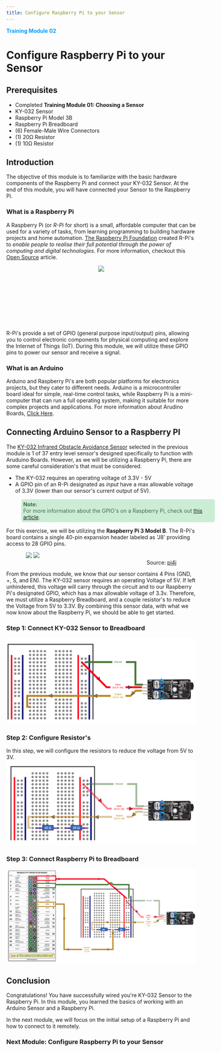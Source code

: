 ```yaml
---
title: Configure Raspberry Pi to your Sensor
---
```


<div style="color:#039dfc;font-weight:bold" >Training Module 02</div>

# Configure Raspberry Pi to your Sensor
## Prerequisites
- Completed <b>Training Module 01: Choosing a Sensor</b>
- KY-032 Sensor
- Raspberry Pi Model 3B
- Raspberry Pi Breadboard
- (6) Female-Male Wire Connectors
- (1) 20Ω Resistor
- (1) 10Ω Resistor

## Introduction
The objective of this module is to familiarize with the basic hardware components of the Raspberry Pi and connect your KY-032 Sensor. At the end of this module, you will have connected your Sensor to the Raspberry Pi. 

### What is a Raspberry Pi
A Raspberry Pi (or <em>R-Pi</em> for short) is a small, affordable computer that can be used for a variety of tasks, from learning programming to building hardware projects and home automation. <a href='https://www.raspberrypi.org/about/'>The Raspberry Pi Foundation</a> created R-Pi's to <em>enable people to realise their full potential through the power of computing and digital technologies</em>. For more information, checkout this <a href="https://opensource.com/resources/raspberry-pi">Open Source</a> article.
<div style="width:100%;justify-content:center; display:flex; height:150px;margin-bottom:20px" >
    <img src="https://opensource.com/sites/default/files/uploads/raspberry-pi-3bplus-1.jpg"/>
</div>

R-Pi's provide a set of GPIO (general purpose input/output) pins, allowing you to control electronic components for physical computing and explore the Internet of Things (IoT). During this module, we will utilize these GPIO pins to power our sensor and receive a signal.

### What is an Arduino 
Arduino and Raspberry Pi's are both popular platforms for electronics projects, but they cater to different needs. Arduino is a microcontroller board ideal for simple, real-time control tasks, while Raspberry Pi is a mini-computer that can run a full operating system, making it suitable for more complex projects and applications. For more information about Arudino Boards, <a href="https://www.arduino.cc/en/Guide/Introduction/">Click Here</a>. 

## Connecting Arduino Sensor to a Raspberry PI
The <a href="https://arduinomodules.info/ky-032-infrared-obstacle-avoidance-sensor-module/">KY-032 Infrared Obstacle Avoidance Sensor</a> selected in the previous module is 1 of 37 entry level sensor's designed specifically to function with Aruduino Boards. However, as we will be utilizing a Raspberry Pi, there are some careful consideration's that must be considered. 

- The KY-032 requires an operating voltage of 3.3V - 5V
- A GPIO pin of an R-Pi designated as <em>input</em> have a max allowable voltage of 3.3V (lower than our sensor's current output of 5V).

<div style="width:100%;background-color:#ccedd5;padding:5px;border-radius:5px;color:#40694b;margin-left:40px;margin-bottom:10px" >
   <div style="font-weight:bold">Note:</div>
   <div>For more information about the GPIO's on a Raspberry Pi, check out <a href="https://www.futurelearn.com/info/courses/robotics-with-raspberry-pi/0/steps/75878">this article</a>.</div>
</div>

For this exercise, we will be utilizing the <b>Raspberry Pi 3 Model B</b>. The R-Pi's board contains a single 40-pin expansion header labeled as 'J8' providing access to 28 GPIO pins.

<div style="width:100%;display:flex;justify-content:center;margin-bottom:30px">
    <div style="width:400px;position:relative">
        <img src="https://www.pi4j.com/1.2/images/j8header-photo.png"/>
        <img src="https://www.pi4j.com/1.2/images/j8header-3b.png"/>
        <div style="position:absolute;right:0;font-size:10">Source: <a href="https://www.pi4j.com/1.2/pins/model-3b-rev1.html">pi4j</a></div>
    </div>
</div>


From the previous module, we know that our sensor contains 4 Pins (GND, +, S, and EN). The KY-032 sensor requires an operating Voltage of 5V. If left unhindered, this voltage will carry through the circuit and to our Raspberry Pi's designated GPIO, which has a max allowable voltage of 3.3v. Therefore, we must utilize a Raspberry Breadboard, and a couple resistor's to reduce the Voltage from 5V to 3.3V. By combining this sensor data, with what we now know about the Raspberry Pi, we should be able to get started. 

### Step 1: Connect KY-032 Sensor to Breadboard
<img src="../../../static/img/KY032_to_BB.png"/>

### Step 2: Configure Resistor's
In this step, we will configure the resistors to reduce the voltage from 5V to 3V.
<img src="../../../static/img/Resistors.png"/>


### Step 3: Connect Raspberry Pi to Breadboard
<img src="../../../static/img/RPI_Sensor_Setup.png"/>


## Conclusion
Congratulations! You have successfully wired you're KY-032 Sensor to the Raspberry Pi. In this module, you learned the basics of working with an Arduino Sensor and a Raspberry Pi. 

In the next module, we will focus on the initial setup of a Raspberry Pi and how to connect to it remotely. 

### Next Module: Configure Raspberry Pi to your Sensor



